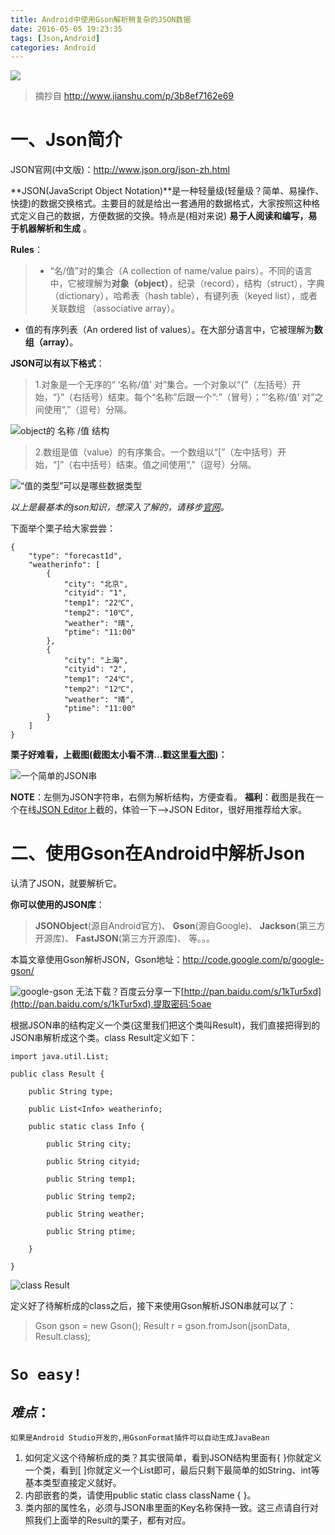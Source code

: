 ```yaml
---
title: Android中使用Gson解析稍复杂的JSON数据
date: 2016-05-05 19:23:35
tags: [Json,Android]
categories: Android
---
```

![](http://ww2.sinaimg.cn/mw1024/c05ae6b6gw1f3lr401paxj20sg0c677k.jpg)

> 摘抄自 http://www.jianshu.com/p/3b8ef7162e69

# 一、Json简介
JSON官网(中文版)：http://www.json.org/json-zh.html

**JSON(JavaScript Object Notation)**是一种轻量级(轻量级？简单、易操作、快捷)的数据交换格式。<!-- more -->主要目的就是给出一套通用的数据格式，大家按照这种格式定义自己的数据，方便数据的交换。特点是(相对来说) **易于人阅读和编写，易于机器解析和生成** 。

**Rules**：
>* “名/值”对的集合（A collection of name/value pairs）。不同的语言中，它被理解为**对象（object）**，纪录（record），结构（struct），字典（dictionary），哈希表（hash table），有键列表（keyed list），或者关联数组 （associative array）。
* 值的有序列表（An ordered list of values）。在大部分语言中，它被理解为**数组（array）**。

**JSON可以有以下格式**：
>1.对象是一个无序的“ ‘名称/值’ 对”集合。一个对象以“{”（左括号）开始，“}”（右括号）结束。每个“名称”后跟一个“:”（冒号）；“‘名称/值’ 对”之间使用“,”（逗号）分隔。

![object的  名称 /值  结构](http://ww3.sinaimg.cn/mw690/c05ae6b6jw1f3lle35bv5g20gm035a9w.gif)
>2.数组是值（value）的有序集合。一个数组以“[”（左中括号）开始，“]”（右中括号）结束。值之间使用“,”（逗号）分隔。

 ![“值的类型”可以是哪些数据类型](http://ww4.sinaimg.cn/mw690/c05ae6b6jw1f3llhba2xug20gm07qgli.gif)
 
*以上是最基本的json知识，想深入了解的，请移步[官网](http://www.json.org/json-zh.html)。*

下面举个栗子给大家尝尝：
```
{
    "type": "forecast1d",
    "weatherinfo": [
        {
            "city": "北京",
            "cityid": "1",
            "temp1": "22℃",
            "temp2": "10℃",
            "weather": "晴",
            "ptime": "11:00"
        },
        {
            "city": "上海",
            "cityid": "2",
            "temp1": "24℃",
            "temp2": "12℃",
            "weather": "晴",
            "ptime": "11:00"
        }
    ]
}
```

**栗子好难看，上截图(截图太小看不清...戳这里[看大图](http://ww3.sinaimg.cn/mw1024/c05ae6b6jw1f3xesqananj20vp0em75s.jpg))：**

 ![一个简单的JSON串](http://ww3.sinaimg.cn/mw1024/c05ae6b6jw1f3xesqananj20vp0em75s.jpg)
 
**NOTE**：左侧为JSON字符串，右侧为解析结构，方便查看。
**福利**：截图是我在一个在线[JSON Editor](http://jsoneditoronline.org/index.html)上截的，体验一下-->JSON Editor，很好用推荐给大家。

# 二、使用Gson在Android中解析Json
认清了JSON，就要解析它。

**你可以使用的JSON库**：

>**JSONObject**(源自Android官方)、
**Gson**(源自Google)、
**Jackson**(第三方开源库)、
**FastJSON**(第三方开源库)、
等。。。

本篇文章使用Gson解析JSON，Gson地址：http://code.google.com/p/google-gson/

![google-gson ](http://ww4.sinaimg.cn/mw690/c05ae6b6jw1f3llhcc3saj20bw024glq.jpg)
无法下载？百度云分享一下[http://pan.baidu.com/s/1kTur5xd](http://pan.baidu.com/s/1kTur5xd),提取密码:5oae

根据JSON串的结构定义一个类(这里我们把这个类叫Result)，我们直接把得到的JSON串解析成这个类。class Result定义如下：
```
import java.util.List;

public class Result {

    public String type;

    public List<Info> weatherinfo;

    public static class Info {

        public String city;

        public String cityid;

        public String temp1;

        public String temp2;

        public String weather;

        public String ptime;

    }

}

```
![class Result](http://ww1.sinaimg.cn/mw690/c05ae6b6jw1f3llhdgw1cj208u0afmyd.jpg)

定义好了待解析成的class之后，接下来使用Gson解析JSON串就可以了：
>Gson gson = new Gson();
Result r = gson.fromJson(jsonData, Result.class);

# `So easy!`

## *难点*：
`如果是Android Studio开发的,用GsonFormat插件可以自动生成JavaBean`
1. 如何定义这个待解析成的类？其实很简单，看到JSON结构里面有{ }你就定义一个类，看到[ ]你就定义一个List即可，最后只剩下最简单的如String、int等基本类型直接定义就好。
2. 内部嵌套的类，请使用public static class className { }。
3. 类内部的属性名，必须与JSON串里面的Key名称保持一致。这三点请自行对照我们上面举的Result的栗子，都有对应。

